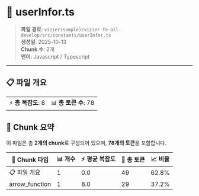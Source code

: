 # 📄 userInfor.ts

> **파일 경로**: `vizier(sample)/vizier-fe-all-develop/src/constants/userInfor.ts`  
> **생성일**: 2025-10-13  
> **Chunk 수**: 2개  
> **언어**: Javascript / Typescript
---


## 📋 파일 개요

| | |
|--|--|
| ⚡ **총 복잡도**: 8 | 📊 **총 토큰 수**: 78 |






## 🧩 Chunk 요약

이 파일은 총 **2개의 chunk**로 구성되어 있으며, **78개의 토큰**을 포함합니다.

| 🧩 Chunk 타입 | 📊 개수 | ⚡ 평균 복잡도 | 📝 총 토큰 | 📈 비율 |
|---------------|--------|-------------|----------|--------|
| 📋 파일 개요 | 1 | 0.0 | 49 | 62.8% |
| arrow_function | 1 | 8.0 | 29 | 37.2% |

